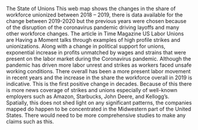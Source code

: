 The State of Unions
This web map shows the changes in the share of workforce unionized between 2018 – 2019,
there is data available for the change between 2019-2020 but the previous years were chosen 
because of the disruption of the coronavirus pandemic driving layoffs and many other workforce changes. 
The article in Time Magazine US Labor Unions are Having a Moment talks through examples of high profile strikes and unionizations. 
Along with a change in political support for unions, exponential increase in profits unmatched by wages and strains that were present
on the labor market during the Coronavirus pandemic. Although the pandemic has driven more labor unrest and strikes as workers faced 
unsafe working conditions. There overall has been a more present labor movement in recent years and the increase in the share the 
workforce overall in 2019 is indicative. This is the first positive change in decades. Because of this there is more news coverage 
of strikes and unions especially of well-known employers such as Amazon, Starbucks, John Deere, and Kellogg’s. Spatially, this does 
not shed light on any significant patterns, the companies mapped do happen to be concentrated in the Midwestern part of the United States. 
There would need to be more comprehensive studies to make any claims such as this.
